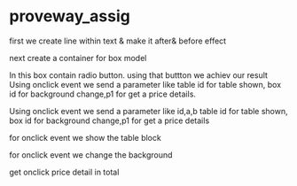 # proveway_assig

first we create line within text & make it after& before effect

<!-- <h2 class="head"><span>Bundle & Save</span></h2> -->

next create a container for box model

In this box contain radio button.
using that buttton we achiev our result
Using onclick event we send a parameter like table id for table shown, box id for background change,p1 for get a price details.

<!-- onclick="triger('tt1','b1','p1')" -->

Using onclick event we send a parameter like id,a,b
table id for table shown, box id for background change,p1 for get a price details

<!-- Object.values(table).map((item, index) => {
table[index].style.display = 'none';
}); -->

for onclick event we show the table block

<!-- let sel = document.getElementById(id);
sel.style.display = 'block'; -->

for onclick event we change the background

<!-- let sel1 = document.getElementById(a);
sel1.style.cssText = 'border: 1px solid #007F61;background-color: #F4FBF9;'; -->

get onclick price detail in total

<!-- let price = document.getElementById(b).innerHTML;
document.querySelector('.total').innerHTML = `Total : ${price}`;
}; -->
